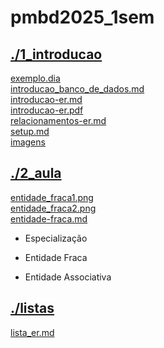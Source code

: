 # pmbd2025_1sem <br>
## [./1_introducao](https://github.com/IgorAvilaPereira/pmbd2025_1sem/tree/main/./1_introducao) <br>
[exemplo.dia](https://github.com/IgorAvilaPereira/pmbd2025_1sem/blob/main/./1_introducao/exemplo.dia) <br>
[introducao_banco_de_dados.md](https://github.com/IgorAvilaPereira/pmbd2025_1sem/blob/main/./1_introducao/introducao_banco_de_dados.md) <br>
[introducao-er.md](https://github.com/IgorAvilaPereira/pmbd2025_1sem/blob/main/./1_introducao/introducao-er.md) <br>
[introducao-er.pdf](https://github.com/IgorAvilaPereira/pmbd2025_1sem/blob/main/./1_introducao/introducao-er.pdf) <br>
[relacionamentos-er.md](https://github.com/IgorAvilaPereira/pmbd2025_1sem/blob/main/./1_introducao/relacionamentos-er.md) <br>
[setup.md](https://github.com/IgorAvilaPereira/pmbd2025_1sem/blob/main/./1_introducao/setup.md) <br>
[imagens](https://github.com/IgorAvilaPereira/pmbd2025_1sem/blob/main/./1_introducao/imagens) <br>
## [./2_aula](https://github.com/IgorAvilaPereira/pmbd2025_1sem/tree/main/./2_aula) <br>
[entidade_fraca1.png](https://github.com/IgorAvilaPereira/pmbd2025_1sem/blob/main/./2_aula/entidade_fraca1.png) <br>
[entidade_fraca2.png](https://github.com/IgorAvilaPereira/pmbd2025_1sem/blob/main/./2_aula/entidade_fraca2.png) <br>
[entidade-fraca.md](https://github.com/IgorAvilaPereira/pmbd2025_1sem/blob/main/./2_aula/entidade-fraca.md) <br>

* Especialização

* Entidade Fraca

* Entidade Associativa

## [./listas](https://github.com/IgorAvilaPereira/pmbd2025_1sem/tree/main/./listas) <br>
[lista_er.md](https://github.com/IgorAvilaPereira/pmbd2025_1sem/blob/main/./listas/lista_er.md) <br>
